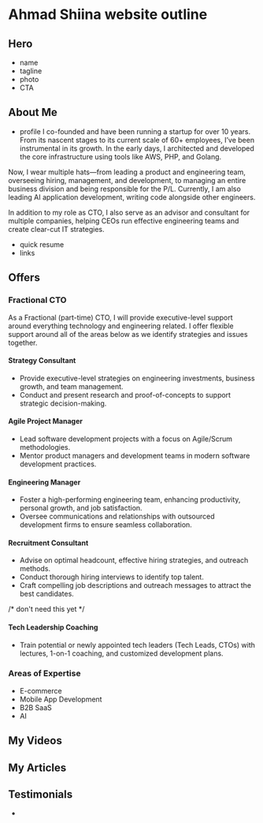
# Ahmad Shiina website outline

## Hero
 - name
 - tagline
 - photo
 - CTA

## About Me
 - profile
I co-founded and have been running a startup for over 10 years. From its nascent stages to its current scale of 60+ employees, I’ve been instrumental in its growth. In the early days, I architected and developed the core infrastructure using tools like AWS, PHP, and Golang.

Now, I wear multiple hats—from leading a product and engineering team, overseeing hiring, management, and development, to managing an entire business division and being responsible for the P/L. Currently, I am also leading AI application development, writing code alongside other engineers.

In addition to my role as CTO, I also serve as an advisor and consultant for multiple companies, helping CEOs run effective engineering teams and create clear-cut IT strategies.

 - quick resume
 - links

## Offers
### Fractional CTO
As a Fractional (part-time) CTO, I will provide executive-level support around everything technology and engineering related. I offer flexible support around all of the areas below as we identify strategies and issues together.


#### Strategy Consultant
 - Provide executive-level strategies on engineering investments, business growth, and team management.
 - Conduct and present research and proof-of-concepts to support strategic decision-making.

#### Agile Project Manager
 - Lead software development projects with a focus on Agile/Scrum methodologies.
 - Mentor product managers and development teams in modern software development practices.

#### Engineering Manager
 - Foster a high-performing engineering team, enhancing productivity, personal growth, and job satisfaction.
 - Oversee communications and relationships with outsourced development firms to ensure seamless collaboration.

#### Recruitment Consultant
 - Advise on optimal headcount, effective hiring strategies, and outreach methods.
 - Conduct thorough hiring interviews to identify top talent.
 - Craft compelling job descriptions and outreach messages to attract the best candidates.

/* don't need this yet */
#### Tech Leadership Coaching
 - Train potential or newly appointed tech leaders (Tech Leads, CTOs) with lectures, 1-on-1 coaching, and customized development plans.

### Areas of Expertise
 - E-commerce
 - Mobile App Development
 - B2B SaaS
 - AI

## My Videos

## My Articles

## Testimonials
 - 
